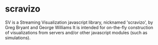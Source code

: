 # scravizo
SV is a Streaming Visualization javascript library, nicknamed 'scravizo', by Greg Bryant and George Williams
It is intended for on-the-fly construction of visualizations from servers and/or other javascript modules (such as simulations).
